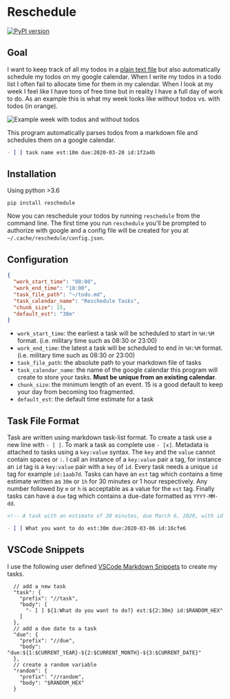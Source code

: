 # Reschedule

[![PyPI version](https://badge.fury.io/py/reschedule.svg)](https://badge.fury.io/py/reschedule)

## Goal

I want to keep track of all my todos in a [plain text file](https://jeffhuang.com/productivity_text_file/) but also automatically schedule my todos on my google calendar. When I write my todos in a todo list I often fail to allocate time for them in my calendar. When I look at my week I feel like I have tons of free time but in reality I have a full day of work to do. As an example this is what my week looks like without todos vs. with todos (in orange).

![Example week with todos and without todos](img/calendar.gif)

This program automatically parses todos from a markdown file and schedules them on a google calendar.

```markdown
- [ ] task name est:10m due:2020-03-20 id:1f2a4b
```

## Installation

Using python >3.6

`pip install reschedule`

Now you can reschedule your todos by running `reschedule` from the command line.
The first time you run `reschedule` you'll be prompted to authorize with google and a config file will be created for you at `~/.cache/reschedule/config.json`.

## Configuration

```json
{
  "work_start_time": "08:00",
  "work_end_time": "18:00",
  "task_file_path": "~/todo.md",
  "task_calendar_name": "Reschedule Tasks",
  "chunk_size": 15,
  "default_est": "30m"
}
```

- `work_start_time`: the earliest a task will be scheduled to start in `%H:%M` format. (i.e. military time such as 08:30 or 23:00)
- `work_end_time`: the latest a task will be scheduled to end in `%H:%M` format. (i.e. military time such as 08:30 or 23:00)
- `task_file_path`: the absolute path to your markdown file of tasks
- `task_calendar_name`: the name of the google calendar this program will create to store your tasks. **Must be unique from an existing calendar**.
- `chunk_size`: the minimum length of an event. 15 is a good default to keep your day from becoming too fragmented.
- `default_est`: the default time estimate for a task

## Task File Format

Task are written using markdown task-list format. To create a task use a new line with `- [ ]`. To mark a task as complete use `- [x]`. Metadata is attached to tasks using a `key:value` syntax. The `key` and the `value` cannot contain spaces or `:`. I call an instance of a `key:value` pair a tag, for instance an `id` tag is a `key:value` pair with a `key` of `id`. Every task needs a unique `id` tag for example `id:1aab7d`. Tasks can have an `est` tag which contains a time estimate written as `30m` or `1h` for 30 minutes or 1 hour respectively. Any number followed by `m` or `h` is acceptable as a value for the `est` tag. Finally tasks can have a `due` tag which contains a due-date formatted as `YYYY-MM-dd`.

```markdown
<!-- A task with an estimate of 30 minutes, due March 6, 2020, with id 16cfe6 -->

- [ ] What you want to do est:30m due:2020-03-06 id:16cfe6
```

## VSCode Snippets

I use the following user defined [VSCode Markdown Snippets](https://code.visualstudio.com/docs/languages/markdown#_snippets-for-markdown) to create my tasks.

```jsonc
  // add a new task
  "task": {
    "prefix": "//task",
    "body": [
      "- [ ] ${1:What do you want to do?} est:${2:30m} id:$RANDOM_HEX"
    ]
  },
  // add a due date to a task
  "due": {
    "prefix": "//due",
    "body": "due:${1:$CURRENT_YEAR}-${2:$CURRENT_MONTH}-${3:$CURRENT_DATE}"
  },
  // create a random variable
  "random": {
    "prefix": "//random",
    "body": "$RANDOM_HEX"
  }
```

